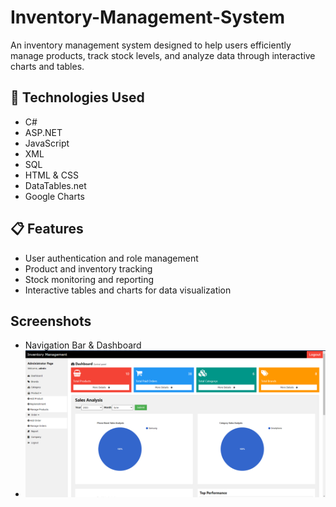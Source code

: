 # Inventory-Management-System

An inventory management system designed to help users efficiently manage products, track stock levels, and analyze data through interactive charts and tables.

## 🔧 Technologies Used
- C#
- ASP.NET
- JavaScript
- XML
- SQL
- HTML & CSS
- DataTables.net
- Google Charts

## 📋 Features
- User authentication and role management
- Product and inventory tracking
- Stock monitoring and reporting
- Interactive tables and charts for data visualization

## Screenshots

-  Navigation Bar & Dashboard
-  ![Navigation Bar & Dashboard](Images/Dashboard.png)

